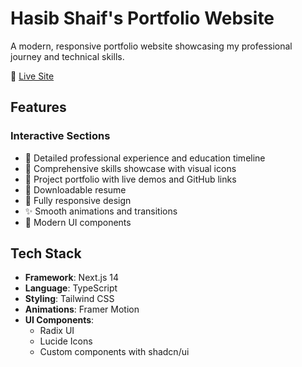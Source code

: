 # Hasib Shaif's Portfolio Website

A modern, responsive portfolio website showcasing my professional journey and technical skills.

🔗 [Live Site](https://www.hasibshaif.us)

## Features

### Interactive Sections
- 📝 Detailed professional experience and education timeline
- 💼 Comprehensive skills showcase with visual icons
- 🚀 Project portfolio with live demos and GitHub links
- 📄 Downloadable resume
- 📱 Fully responsive design
- ✨ Smooth animations and transitions
- 🌙 Modern UI components

## Tech Stack
- **Framework**: Next.js 14
- **Language**: TypeScript
- **Styling**: Tailwind CSS
- **Animations**: Framer Motion
- **UI Components**: 
  - Radix UI
  - Lucide Icons
  - Custom components with shadcn/ui